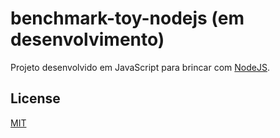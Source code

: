 # benchmark-toy-nodejs (em desenvolvimento)

Projeto desenvolvido em JavaScript para brincar com [NodeJS](https://nodejs.org/).

## License
[MIT](https://choosealicense.com/licenses/mit/)